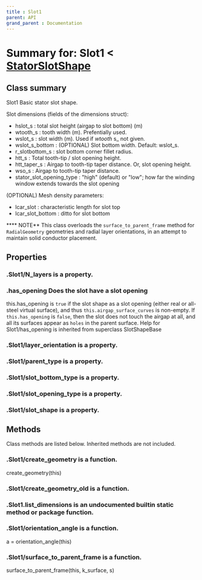 ```yaml
---
title : Slot1
parent: API
grand_parent : Documentation
---
```

# Summary for: **Slot1**  < [StatorSlotShape](StatorSlotShape.html)

## Class summary

Slot1 Basic stator slot shape.

Slot dimensions (fields of the dimensions struct):
* hslot_s : total slot height (airgap to slot bottom) (m)
* wtooth_s : tooth width (m). Prefentially used.
* wslot_s : slot width (m). Used if *wtooth* s_ not given.
* wslot_s_bottom : (OPTIONAL) Slot bottom width. Default: wslot_s.
* r_slotbottom_s : slot bottom corner fillet radius.
* htt_s : Total tooth-tip / slot opening height.
* htt_taper_s : Airgap to tooth-tip taper distance. Or, slot
opening height.
* wso_s : Airgap to tooth-tip taper distance.
* stator_slot_opening_type : "high" (default) or "low"; how far the
winding window extends towards the slot opening

(OPTIONAL) Mesh density parameters:
* lcar_slot : characteristic length for slot top
* lcar_slot_bottom : ditto for slot bottom

**** NOTE** This class overloads the `surface_to_parent_frame` method
for `RadialGeometry` geometries and radial layer orientations, in an
attempt to maintain solid conductor placement.

## Properties

### .Slot1/**N_layers** is a property.

### .**has_opening** Does the slot have a slot opening

this.has_opening is `true` if the slot shape as a slot opening
(either real or all-steel virtual surface), and thus
`this.airgap_surface_curves` is non-empty. If `this.has_opening`
is `false`, then the slot does not touch the airgap at all, and
all its surfaces appear as `holes` in the parent surface.
Help for Slot1/has_opening is inherited from superclass SlotShapeBase

### .Slot1/**layer_orientation** is a property.

### .Slot1/**parent_type** is a property.

### .Slot1/**slot_bottom_type** is a property.

### .Slot1/**slot_opening_type** is a property.

### .Slot1/**slot_shape** is a property.


## Methods

Class methods are listed below. Inherited methods are not included.

### .Slot1/**create_geometry** is a function.
create_geometry(this)

### .Slot1/**create_geometry_old** is a function.

### .Slot1.**list_dimensions** is an undocumented builtin static method or package function.

### .Slot1/**orientation_angle** is a function.
a = orientation_angle(this)

### .Slot1/**surface_to_parent_frame** is a function.
surface_to_parent_frame(this, k_surface, s)


